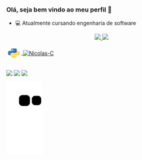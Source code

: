 ### Olá, seja bem vindo ao meu perfil 🙂

- 💻 Atualmente cursando engenharia de software

<div align="center">
  <a href="https://github.com/nicolasamedeiros">
  <img height="180em" src="https://github-readme-stats.vercel.app/api?username=nicolasamedeiros&show_icons=true&theme=dark&include_all_commits=true&count_private=true"/>
  <img height="180em" src="https://github-readme-stats.vercel.app/api/top-langs/?username=nicolasamedeiros&layout=compact&langs_count=7&theme=dark"/>
</div>

  <div style="display: inline_block"><br>
  <img align="center" alt="Nicolas-Python" height="30" width="40" src="https://raw.githubusercontent.com/devicons/devicon/master/icons/python/python-original.svg">
  <img align="center" alt="Nicolas-C" height="30" width="40" src="https://cdn.jsdelivr.net/gh/devicons/devicon/icons/c/c-original.svg">
</div>
  
##
  
<div>
  <a href="https://www.instagram.com/nicolas_a_medeiros/" target="_blank"><img src="https://img.shields.io/badge/-Instagram-%23E4405F?style=for-the-badge&logo=instagram&logoColor=white" target="_blank"></a>
 	<a href="https://www.twitch.tv/sens3_" target="_blank"><img src="https://img.shields.io/badge/Twitch-9146FF?style=for-the-badge&logo=twitch&logoColor=white" target="_blank"></a>
  <a href = "mailto:nicolas.amedeiros@gmail.com"><img src="https://img.shields.io/badge/-Gmail-%23333?style=for-the-badge&logo=gmail&logoColor=white" target="_blank"></a>

  ![Snake animation](https://github.com/nicolasamedeiros/nicolasamedeiros/blob/output/github-contribution-grid-snake.svg)
</div>
